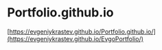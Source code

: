 # Portfolio.github.io

[https://evgeniykrastev.github.io/Portfolio.github.io/](https://evgeniykrastev.github.io/EvgoPortfolio/)
